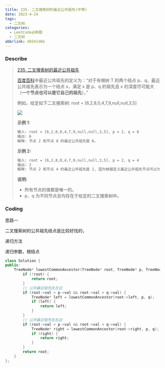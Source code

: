 ```yaml
---
title: 235. 二叉搜索树的最近公共祖先(中等)
date: 2023-4-24
tags:
  - 二叉树
categories:
  - LeetCode必刷题
  - 二叉树
abbrlink: d8541d66
---
```


### Describe

> [235. 二叉搜索树的最近公共祖先](https://leetcode.cn/problems/lowest-common-ancestor-of-a-binary-search-tree/)
>
> [百度百科](https://baike.baidu.com/item/最近公共祖先/8918834?fr=aladdin)中最近公共祖先的定义为：“对于有根树 T 的两个结点 p、q，最近公共祖先表示为一个结点 x，满足 x 是 p、q 的祖先且 x 的深度尽可能大（**一个节点也可以是它自己的祖先**）。”
>
> 例如，给定如下二叉搜索树: root = [6,2,8,0,4,7,9,null,null,3,5]
>
> ![](https://s1.vika.cn/space/2023/04/25/b0ac89625ff04e278286836f3b98786f)
>
> **示例 1:**
>
> ```txt
> 输入: root = [6,2,8,0,4,7,9,null,null,3,5], p = 2, q = 8
> 输出: 6 
> 解释: 节点 2 和节点 8 的最近公共祖先是 6。
> ```
>
> **示例 2:**
>
> ```txt
> 输入: root = [6,2,8,0,4,7,9,null,null,3,5], p = 2, q = 4
> 输出: 2
> 解释: 节点 2 和节点 4 的最近公共祖先是 2, 因为根据定义最近公共祖先节点可以为节点本身。
> ```
>
> **说明:**
>
> - 所有节点的值都是唯一的。
> - p、q 为不同节点且均存在于给定的二叉搜索树中。

### Coding

思路一

二叉搜索树的公共祖先结点是比较好找的，

递归方法

递归参数，根结点

```cpp
class Solution {
public:
    TreeNode* lowestCommonAncestor(TreeNode* root, TreeNode* p, TreeNode* q) {
        if (!root) {
            return root;
        }
        // 公共最近祖先在左边
        if (root->val > p->val && root->val > q->val) {
            TreeNode* left = lowestCommonAncestor(root->left, p, q);
            if (left) {
                return left;
            }
        }
        // 公共最近祖先在右边
        if (root->val < p->val && root->val < q->val) {
            TreeNode* right = lowestCommonAncestor(root->right, p, q);
            if (right) {
                return right;
            }
        }
        return root;
    }
};
```

